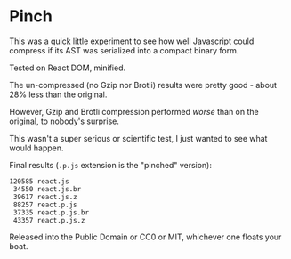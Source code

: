 # Pinch

This was a quick little experiment to see how well Javascript could compress if its
AST was serialized into a compact binary form.

Tested on React DOM, minified.

The un-compressed (no Gzip nor Brotli) results were pretty good - about 28% less than
the original.

However, Gzip and Brotli compression performed _worse_ than on the original, to nobody's
surprise.

This wasn't a super serious or scientific test, I just wanted to see what would happen.

Final results (`.p.js` extension is the "pinched" version):

```
120585 react.js
 34550 react.js.br
 39617 react.js.z
 88257 react.p.js
 37335 react.p.js.br
 43357 react.p.js.z
```

Released into the Public Domain or CC0 or MIT, whichever one floats your boat.
